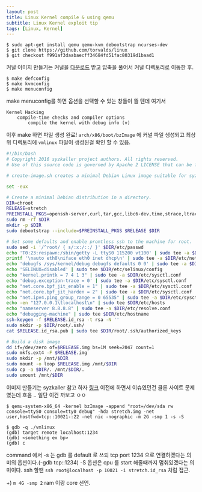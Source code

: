 ```yaml
---
layout: post
title: Linux Kernel compile & using qemu
subtitle: Linux Kernel exploit tip
tags: [Linux, Kernel]
---
```


```
$ sudo apt-get install qemu qemu-kvm debootstrap ncurses-dev
$ git clone https://github.com/torvalds/linux
$ git checkout f991af3daabaecff34684fd51fac80319d1baad1
```

커널 이미지 만들기는 커널을 [다운로드](http://kernel.org/) 받고 압축을 풀어서 커널 디렉토리로 이동한 후.

```
$ make defconfig
$ make kvmconfig
$ make menuconfig
```

make menuconfig를 하면 옵션을 선택할 수 있는 창들이 뜰 텐데 여기서

```
Kernel Hacking
    compile-time checks and compiler options
        compile the kernel with debug info (v)
```

이후 make 하면 파일 생성 완료! `arch/x86/boot/bzImage` 에 커널 파일 생성되고 최상위 디렉토리에 `vmlinux` 파일이 생성된걸 확인 할 수 있음.

```bash
#!/bin/bash
# Copyright 2016 syzkaller project authors. All rights reserved.
# Use of this source code is governed by Apache 2 LICENSE that can be found in the LICENSE file.

# create-image.sh creates a minimal Debian Linux image suitable for syzkaller.

set -eux

# Create a minimal Debian distribution in a directory.
DIR=chroot
RELEASE=stretch
PREINSTALL_PKGS=openssh-server,curl,tar,gcc,libc6-dev,time,strace,ltrace,sudo,less,psmisc,selinux-utils,policycoreutils,checkpolicy,selinux-policy-default,gdb,make,sysbench,git,vim,usbutils,tcpdump,systemtap
sudo rm -rf $DIR
mkdir -p $DIR
sudo debootstrap --include=$PREINSTALL_PKGS $RELEASE $DIR

# Set some defaults and enable promtless ssh to the machine for root.
sudo sed -i '/^root/ { s/:x:/::/ }' $DIR/etc/passwd
echo 'T0:23:respawn:/sbin/getty -L ttyS0 115200 vt100' | sudo tee -a $DIR/etc/inittab
printf '\nauto eth0\niface eth0 inet dhcp\n' | sudo tee -a $DIR/etc/network/interfaces
echo 'debugfs /sys/kernel/debug debugfs defaults 0 0' | sudo tee -a $DIR/etc/fstab
echo 'SELINUX=disabled' | sudo tee $DIR/etc/selinux/config
echo "kernel.printk = 7 4 1 3" | sudo tee -a $DIR/etc/sysctl.conf
echo 'debug.exception-trace = 0' | sudo tee -a $DIR/etc/sysctl.conf
echo "net.core.bpf_jit_enable = 1" | sudo tee -a $DIR/etc/sysctl.conf
echo "net.core.bpf_jit_harden = 2" | sudo tee -a $DIR/etc/sysctl.conf
echo "net.ipv4.ping_group_range = 0 65535" | sudo tee -a $DIR/etc/sysctl.conf
echo -en "127.0.0.1\tlocalhost\n" | sudo tee $DIR/etc/hosts
echo "nameserver 8.8.8.8" | sudo tee -a $DIR/etc/resolve.conf
echo "debugging-machine" | sudo tee $DIR/etc/hostname
ssh-keygen -f $RELEASE.id_rsa -t rsa -N ''
sudo mkdir -p $DIR/root/.ssh/
cat $RELEASE.id_rsa.pub | sudo tee $DIR/root/.ssh/authorized_keys

# Build a disk image
dd if=/dev/zero of=$RELEASE.img bs=1M seek=2047 count=1
sudo mkfs.ext4 -F $RELEASE.img
sudo mkdir -p /mnt/$DIR
sudo mount -o loop $RELEASE.img /mnt/$DIR
sudo cp -a $DIR/. /mnt/$DIR/.
sudo umount /mnt/$DIR
```

이미지 만들기는 syzkaller 참고 하자 [링크](https://github.com/google/syzkaller/blob/master/tools/create-image.sh) 이전에 하면서 이슈였던건 클론 사이트 문제였는데 흐음 .. 일단 이건 까보고 ㅇㅇ

```
$ qemu-system-x86_64 -kernel bzImage -append "root=/dev/sda rw console=ttyS0 console=tty0 debug" -hda stretch.img -net user,hostfwd=tcp::10021-:22 -net nic -nographic -m 2G -smp 1 -s -S

$ gdb -q ./vmlinux
(gdb) target remote localhost:1234
(gdb) <something ex bp>
(gdb) c

```

command 에서 -s 는 gdb 를 default 로 쓰되 tcp port 1234 으로 연결하겠다는 의미의 옵션이다.(-gdb tcp::1234) -S 옵션은 cpu 를 start 해줄때까지 멈춰있겠다는 의미이다. ssh 할땐 `ssh root@localhost -p 10021 -i stretch.id_rsa` 처럼 접근.

+) `m 4G -smp 2` ram 이랑 core 선언.